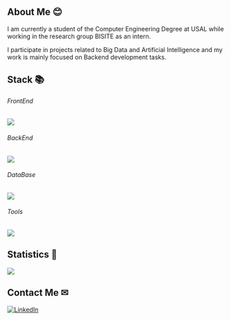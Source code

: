 ## About Me 😊

I am currently a student of the Computer Engineering Degree at USAL while working in the research group BISITE as an intern.

I participate in projects related to Big Data and Artificial Intelligence and my work is mainly focused on Backend development tasks.

## Stack 📚

<p align="center">
  <h6>FrontEnd</h6>
  <a href="https://skillicons.dev">
    <img src="https://skillicons.dev/icons?i=vuejs,react,nodejs,typescript,angular,redux" />
  </a>
</p>
<p align="center">
  <h6>BackEnd</h6>
  <a href="https://skillicons.dev">
    <img src="https://skillicons.dev/icons?i=express,graphql,python,flask,java,php" />
  </a>
</p>
<p align="center">
  <h6>DataBase</h6>
  <a href="https://skillicons.dev">
    <img src="https://skillicons.dev/icons?i=postgresql,mongodb" />
  </a>
</p>
<p align="center">
  <h6>Tools</h6>
  <a href="https://skillicons.dev">
    <img src="https://skillicons.dev/icons?i=git,gitlab,githubactions,heroku,docker" />
  </a>
</p>

## Statistics 🧐
<a href="https://github-readme-streak-stats.herokuapp.com?user=DavidSanSan110&theme=tokyonight&border_radius=5">
  <img align="center" src="https://github-readme-streak-stats.herokuapp.com?user=DavidSanSan110&theme=tokyonight&border_radius=5" />
</a>

## Contact Me ✉
<a href="https://www.linkedin.com/in/davidsansan/?locale=en_US" rel="nofollow"><img alt="LinkedIn" src="https://camo.githubusercontent.com/a493f6833f99fb3c85788d6d9305e6b7a42b838e5ee5d138fd9a8214a7e77472/68747470733a2f2f696d672e736869656c64732e696f2f62616467652f6c696e6b6564696e2d2532333030373742352e7376673f267374796c653d666f722d7468652d6261646765266c6f676f3d6c696e6b6564696e266c6f676f436f6c6f723d7768697465" data-canonical-src="https://img.shields.io/badge/linkedin-%230077B5.svg?&amp;style=for-the-badge&amp;logo=linkedin&amp;logoColor=white" style="max-width: 100%;"></a>

